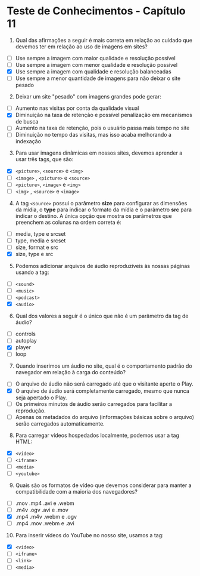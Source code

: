 # Teste de Conhecimentos - Capítulo 11

1. Qual das afirmações a seguir é mais correta em relação ao cuidado que devemos ter em relação ao uso de imagens em sites?
* [ ] Use sempre a imagem com maior qualidade e resolução possível
* [ ] Use sempre a imagem com menor qualidade e resolução possível
* [x] Use sempre a imagem com qualidade e resolução balanceadas
* [ ] Use sempre a menor quantidade de imagens para não deixar o site pesado

2. Deixar um site "pesado" com imagens grandes pode gerar:
* [ ] Aumento nas visitas por conta da qualidade visual
* [x] Diminuição na taxa de retenção e possível penalização em mecanismos de busca
* [ ] Aumento na taxa de retenção, pois o usuário passa mais tempo no site
* [ ] Diminuição no tempo das visitas, mas isso acaba melhorando a indexação

3. Para usar imagens dinâmicas em nossos sites, devemos aprender a usar três tags, que são:
* [x] ```<picture>```, ```<source>```  e ```<img>```
* [ ] ```<image>```  , ```<picture>``` e ```<source>```
* [ ] ```<picture>```, ```<image>```   e ```<img>```
* [ ] ```<img>```    , ```<source>```  e ```<image>```

4. A tag ```<source>``` possui o parâmetro **size** para configurar as dimensões da mídia, o **type** para indicar o formato da mídia e o parâmetro **src** para indicar o destino. A única opção que mostra os parâmetros que preenchem as colunas na ordem correta é:
* [ ] media, type e srcset
* [ ] type, media e srcset
* [ ] size, format e src
* [x] size, type e src

5. Podemos adicionar arquivos de áudio reproduzíveis às nossas páginas usando a tag:
* [ ] ```<sound>```
* [ ] ```<music>```
* [ ] ```<podcast>```
* [x] ```<audio>```

6. Qual dos valores a seguir é o único que não é um parâmetro da tag de áudio?
* [ ] controls
* [ ] autoplay
* [x] player
* [ ] loop

7. Quando inserimos um áudio no site, qual é o comportamento padrão do navegador em relação à carga do conteúdo?
* [ ] O arquivo de áudio não será carregado até que o visitante aperte o Play.
* [x] O arquivo de áudio será completamente carregado, mesmo que nunca seja apertado o Play.
* [ ] Os primeiros minutos de áudio serão carregados para facilitar a reprodução.
* [ ] Apenas os metadados do arquivo (informações básicas sobre o arquivo) serão carregados automaticamente.

8. Para carregar vídeos hospedados localmente, podemos usar a tag HTML:
* [x] ```<video>```
* [ ] ```<iframe>```
* [ ] ```<media>```
* [ ] ```<youtube>```

9. Quais são os formatos de vídeo que devemos considerar para manter a compatibilidade com a maioria dos navegadores?
* [ ] .mov .mp4 .avi e .webm
* [ ] .m4v .ogv .avi e .mov
* [x] .mp4 .m4v .webm e .ogv
* [ ] .mp4 .mov .webm e .avi

10. Para inserir vídeos do YouTube no nosso site, usamos a tag:
* [x] ```<video>```
* [ ] ```<iframe>```
* [ ] ```<link>```
* [ ] ```<media>```
